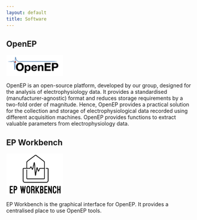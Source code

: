 ```yaml
---
layout: default
title: Software
---
```


## OpenEP

<img src="/img/software-openep.png" style="width: 30%" />

OpenEP is an open-source platform, developed by our group, designed for the analysis of electrophysiology data. It provides a standardised (manufacturer-agnostic) format and reduces storage requirements by a two-fold order of magnitude. Hence, OpenEP provides a practical solution for the collection and storage of electrophysiological data recorded using different acquisition machines. OpenEP provides functions to extract valuable parameters from electrophysiology data. 

## EP Workbench

<img src="/img/software-epworkbench.png" style="width: 30%" />

EP Workbench is the graphical interface for OpenEP. It provides a centralised place to use OpenEP tools.

